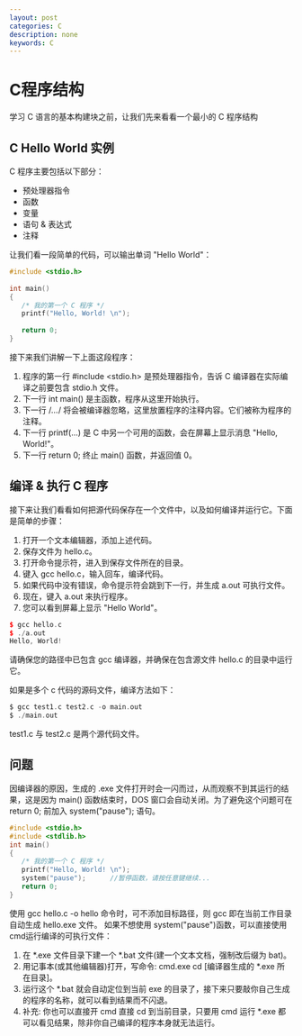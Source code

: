 ```yaml
---
layout: post
categories: C
description: none
keywords: C
---
```

# C程序结构
学习 C 语言的基本构建块之前，让我们先来看看一个最小的 C 程序结构

## C Hello World 实例
C 程序主要包括以下部分：

- 预处理器指令
- 函数
- 变量
- 语句 & 表达式
- 注释

让我们看一段简单的代码，可以输出单词 "Hello World"：
```C++
#include <stdio.h>
 
int main()
{
   /* 我的第一个 C 程序 */
   printf("Hello, World! \n");
   
   return 0;
}
```
接下来我们讲解一下上面这段程序：

1. 程序的第一行 #include <stdio.h> 是预处理器指令，告诉 C 编译器在实际编译之前要包含 stdio.h 文件。
2. 下一行 int main() 是主函数，程序从这里开始执行。
3. 下一行 /*...*/ 将会被编译器忽略，这里放置程序的注释内容。它们被称为程序的注释。
4. 下一行 printf(...) 是 C 中另一个可用的函数，会在屏幕上显示消息 "Hello, World!"。
5. 下一行 return 0; 终止 main() 函数，并返回值 0。

## 编译 & 执行 C 程序
接下来让我们看看如何把源代码保存在一个文件中，以及如何编译并运行它。下面是简单的步骤：

1. 打开一个文本编辑器，添加上述代码。
2. 保存文件为 hello.c。
3. 打开命令提示符，进入到保存文件所在的目录。
4. 键入 gcc hello.c，输入回车，编译代码。
5. 如果代码中没有错误，命令提示符会跳到下一行，并生成 a.out 可执行文件。
6. 现在，键入 a.out 来执行程序。
7. 您可以看到屏幕上显示 "Hello World"。

```C++
$ gcc hello.c
$ ./a.out
Hello, World!
```
请确保您的路径中已包含 gcc 编译器，并确保在包含源文件 hello.c 的目录中运行它。

如果是多个 c 代码的源码文件，编译方法如下：
```C
$ gcc test1.c test2.c -o main.out
$ ./main.out
```
test1.c 与 test2.c 是两个源代码文件。





## 问题
因编译器的原因，生成的 .exe 文件打开时会一闪而过，从而观察不到其运行的结果，这是因为 main() 函数结束时，DOS 窗口会自动关闭。为了避免这个问题可在 return 0; 前加入 system("pause"); 语句。
```C 
#include <stdio.h>
#include <stdlib.h> 
int main()
{
   /* 我的第一个 C 程序 */
   printf("Hello, World! \n");
   system("pause");      //暂停函数，请按任意键继续...
   return 0;
}
```
使用 gcc hello.c -o hello 命令时，可不添加目标路径，则 gcc 即在当前工作目录自动生成 hello.exe 文件。
如果不想使用 system("pause")函数，可以直接使用cmd运行编译的可执行文件：
1. 在 *.exe 文件目录下建一个 *.bat 文件(建一个文本文档，强制改后缀为 bat)。
2. 用记事本(或其他编辑器)打开，写命令: cmd.exe cd [编译器生成的 *.exe 所在目录]。
3. 运行这个 *.bat 就会自动定位到当前 exe 的目录了，接下来只要敲你自己生成的程序的名称，就可以看到结果而不闪退。
4. 补充: 你也可以直接开 cmd 直接 cd 到当前目录，只要用 cmd 运行 *.exe 都可以看见结果，除非你自己编译的程序本身就无法运行。










